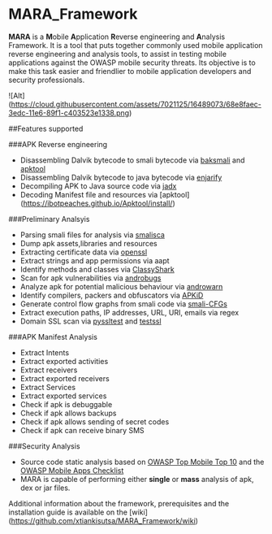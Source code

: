 # MARA_Framework
**MARA** is a **M**obile **A**pplication **R**everse engineering and **A**nalysis Framework. It is a tool that puts together commonly used mobile application reverse engineering and analysis tools, to assist in testing mobile applications against the OWASP mobile security threats. Its objective is to make this task easier and friendlier to mobile application developers and security professionals. 

![Alt] (https://cloud.githubusercontent.com/assets/7021125/16489073/68e8faec-3edc-11e6-89f1-c403523e1338.png)

##Features supported

###APK Reverse engineering
* Disassembling Dalvik bytecode to smali bytecode via [baksmali](https://bitbucket.org/JesusFreke/smali/downloads) and [apktool](https://ibotpeaches.github.io/Apktool/install/)
* Disassembling Dalvik bytecode to java bytecode via [enjarify](https://github.com/google/enjarify)
* Decompiling APK to Java source code via [jadx](https://github.com/skylot/jadx)
* Decoding Manifest file and resources via [apktool] (https://ibotpeaches.github.io/Apktool/install/)

###Preliminary Analsyis
* Parsing smali files for analysis via [smalisca](https://github.com/dorneanu/smalisca) 
* Dump apk assets,libraries and resources 
* Extracting certificate data via [openssl](https://github.com/openssl/openssl)
* Extract strings and app permissions via aapt
* Identify methods and classes via [ClassyShark](https://github.com/google/android-classyshark)
* Scan for apk vulnerabilities via [androbugs](https://github.com/AndroBugs/AndroBugs_Framework)
* Analyze apk for potential malicious behaviour via [androwarn](https://github.com/maaaaz/androwarn)
* Identify compilers, packers and obfuscators via [APKiD](https://github.com/rednaga/APKiD)
* Generate control flow graphs from smali code via [smali-CFGs](https://github.com/ch0psticks/Smali-CFGs)
* Extract execution paths, IP addresses, URL, URI, emails via regex
* Domain SSL scan via [pyssltest](https://github.com/moheshmohan/pyssltest) and [testssl](https://github.com/drwetter/testssl.sh) 

###APK Manifest Analysis
* Extract Intents
* Extract exported activities
* Extract receivers
* Extract exported receivers
* Extract Services
* Extract exported services
* Check if apk is debuggable
* Check if apk allows backups
* Check if apk allows sending of secret codes
* Check if apk can receive binary SMS

###Security Analysis
* Source code static analysis based on [OWASP Top Mobile Top 10](https://www.owasp.org/index.php/Mobile_Top_10_2016-Top_10) and the [OWASP Mobile Apps Checklist](https://drive.google.com/file/d/0BxOPagp1jPHWYmg3Y3BfLVhMcmc/view)
* MARA is capable of performing either **single** or **mass** analysis of apk, dex or jar files. 

Additional information about the framework, prerequisites and the installation guide is available on the [wiki] (https://github.com/xtiankisutsa/MARA_Framework/wiki)


